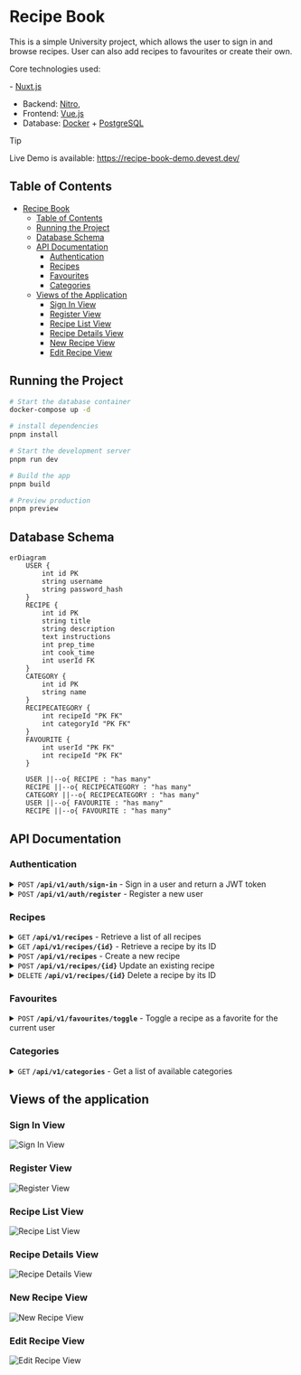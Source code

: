 # Recipe Book

This is a simple University project, which allows the user to sign in and browse recipes. User can also add recipes to favourites or create their own.

Core technologies used:

⁠- [Nuxt.js](https://nuxt.com/) 
  - Backend: [⁠Nitro](https://nitro.build/),
  - Frontend:⁠ [Vue.js](https://vuejs.org/)
- Database: [⁠Docker](https://www.docker.com/) + ⁠[PostgreSQL](https://www.postgresql.org.pl/)

> [!TIP]
> Live Demo is available: https://recipe-book-demo.devest.dev/

## Table of Contents

- [Recipe Book](#recipe-book)
  - [Table of Contents](#table-of-contents)
  - [Running the Project](#running-the-project)
  - [Database Schema](#database-schema)
  - [API Documentation](#api-documentation)
    - [Authentication](#authentication)
    - [Recipes](#recipes)
    - [Favourites](#favourites)
    - [Categories](#categories)
  - [Views of the Application](#views-of-the-application)
    - [Sign In View](#sign-in-view)
    - [Register View](#register-view)
    - [Recipe List View](#recipe-list-view)
    - [Recipe Details View](#recipe-details-view)
    - [New Recipe View](#new-recipe-view)
    - [Edit Recipe View](#edit-recipe-view)

## Running the Project

```bash
# Start the database container
docker-compose up -d

# install dependencies
pnpm install

# Start the development server
pnpm run dev

# Build the app
pnpm build

# Preview production
pnpm preview
```

## Database Schema

```mermaid
erDiagram
    USER {
        int id PK
        string username
        string password_hash
    }
    RECIPE {
        int id PK
        string title
        string description
        text instructions
        int prep_time
        int cook_time
        int userId FK
    }
    CATEGORY {
        int id PK
        string name
    }
    RECIPECATEGORY {
        int recipeId "PK FK"
        int categoryId "PK FK"
    }
    FAVOURITE {
        int userId "PK FK"
        int recipeId "PK FK"
    }

    USER ||--o{ RECIPE : "has many"
    RECIPE ||--o{ RECIPECATEGORY : "has many"
    CATEGORY ||--o{ RECIPECATEGORY : "has many"
    USER ||--o{ FAVOURITE : "has many"
    RECIPE ||--o{ FAVOURITE : "has many"
```

## API Documentation

### Authentication

<details>
 <summary><code>POST</code> <code><b>/api/v1/auth/sign-in</b></code> - Sign in a user and return a JWT token</summary>

#### Parameters

> | name     | type     | data type | description              |
> | -------- | -------- | --------- | ------------------------ |
> | username | required | string    | The username of the user |
> | password | required | string    | The password of the user |

#### Responses

> | http code | content-type       | response                                         |
> | --------- | ------------------ | ------------------------------------------------ |
> | `200`     | `application/json` | `{"token":"string"}`                             |
> | `401`     | `application/json` | `{"code":"401","message":"Invalid credentials"}` |

#### Example cURL

> ```bash
> curl -X POST http://localhost:3000/api/v1/auth/sign-in \
>   -H "Content-Type: application/json" \
>   -d '{
>     "username": "admin",
>     "password": "admin"
>   }'
> ```

</details>

<details>
 <summary><code>POST</code> <code><b>/api/v1/auth/register</b></code> - Register a new user</summary>

#### Parameters

> | name     | type     | data type | description                  |
> | -------- | -------- | --------- | ---------------------------- |
> | username | required | string    | The username of the new user |
> | password | required | string    | The password of the new user |

#### Responses

> | http code | content-type       | response                                                                                     |
> | --------- | ------------------ | -------------------------------------------------------------------------------------------- |
> | `200`     | `application/json` | `{"status":"success","data":{"id":1,"username":"newuser","password_hash":"hashedpassword"}}` |
> | `400`     | `application/json` | `{"code":"400","message":"User already exists"}`                                             |

#### Example cURL

> ```bash
> curl -X POST http://localhost:3000/api/v1/auth/register \
>   -H "Content-Type: application/json" \
>   -d '{
>     "username": "newuser",
>     "password": "newpassword"
>   }'
> ```

</details>

### Recipes

<details>
 <summary><code>GET</code> <code><b>/api/v1/recipes</b></code> - Retrieve a list of all recipes</summary>

#### Parameters

_No parameters_

#### Responses

> | http code | content-type       | response                                                                                                                                                                                                                             |
> | --------- | ------------------ | ------------------------------------------------------------------------------------------------------------------------------------------------------------------------------------------------------------------------------------ |
> | `200`     | `application/json` | `[{"id":1,"title":"Spaghetti","description":"A classic Italian dish","instructions":"Boil water, add spaghetti, cook until al dente","prep_time":5,"cook_time":10,"categories":["Dinner"],"author":"admin","isFavorite":true}, ...]` |

#### Example cURL

> ```bash
> curl -X GET http://localhost:3000/api/v1/recipes \
>   -H "Authorization: Bearer <token>"
> ```

</details>

<details>
 <summary><code>GET</code> <code><b>/api/v1/recipes/{id}</b></code> - Retrieve a recipe by its ID</summary>

#### Parameters

> | name | type     | data type | description          |
> | ---- | -------- | --------- | -------------------- |
> | id   | required | integer   | The ID of the recipe |

#### Responses

> | http code | content-type       | response                                                                                                                                                                                                                      |
> | --------- | ------------------ | ----------------------------------------------------------------------------------------------------------------------------------------------------------------------------------------------------------------------------- |
> | `200`     | `application/json` | `{"id":1,"title":"Spaghetti","description":"A classic Italian dish","instructions":"Boil water, add spaghetti, cook until al dente","prep_time":5,"cook_time":10,"categories":["Dinner"],"author":"admin","isFavorite":true}` |
> | `404`     | `application/json` | `{"code":"404","message":"Recipe not found"}`                                                                                                                                                                                 |

#### Example cURL

> ```bash
> curl -X GET http://localhost:3000/api/v1/recipes/1 \
>   -H "Authorization: Bearer <token>"
> ```

</details>

<details>
 <summary><code>POST</code> <code><b>/api/v1/recipes</b></code> - Create a new recipe</summary>

#### Parameters

> | name         | type     | data type         | description                                          |
> | ------------ | -------- | ----------------- | ---------------------------------------------------- |
> | title        | required | string            | The title of the recipe                              |
> | description  | required | string            | The description of the recipe                        |
> | instructions | required | string            | The instructions for the recipe                      |
> | prep_time    | required | integer           | The preparation time for the recipe                  |
> | cook_time    | required | integer           | The cooking time for the recipe                      |
> | categories   | required | array of integers | The IDs of the categories associated with the recipe |

#### Responses

> | http code | content-type       | response                                                                                                                                                                                                                                |
> | --------- | ------------------ | --------------------------------------------------------------------------------------------------------------------------------------------------------------------------------------------------------------------------------------- |
> | `201`     | `application/json` | `{"status":"success","data":{"id":1,"title":"Spaghetti","description":"A classic Italian dish","instructions":"Boil water, add spaghetti, cook until al dente","prep_time":5,"cook_time":10,"categories":["Dinner"],"author":"admin"}}` |
> | `400`     | `application/json` | `{"code":"400","message":"Bad Request"}`                                                                                                                                                                                                |

#### Example cURL

> ```bash
> curl -X POST http://localhost:3000/api/v1/recipes \
>   -H "Content-Type: application/json" \
>   -H "Authorization: Bearer <token>" \
>   -d '{
>     "title": "Spaghetti",
>     "description": "A classic Italian dish",
>     "instructions": "Boil water, add spaghetti, cook until al dente",
>     "prep_time": 5,
>     "cook_time": 10,
>     "categories": [1]
>   }'
> ```

</details>

<details>
 <summary><code>POST</code> <code><b>/api/v1/recipes/{id}</b></code> Update an existing recipe</summary>

#### Parameters

> | name         | type     | data type         | description                                          |
> | ------------ | -------- | ----------------- | ---------------------------------------------------- |
> | id           | required | integer           | The ID of the recipe                                 |
> | title        | required | string            | The title of the recipe                              |
> | description  | required | string            | The description of the recipe                        |
> | instructions | required | string            | The instructions for the recipe                      |
> | prep_time    | required | integer           | The preparation time for the recipe                  |
> | cook_time    | required | integer           | The cooking time for the recipe                      |
> | categories   | required | array of integers | The IDs of the categories associated with the recipe |

#### Responses

> | http code | content-type       | response                                                                                                                                                                                                                                |
> | --------- | ------------------ | --------------------------------------------------------------------------------------------------------------------------------------------------------------------------------------------------------------------------------------- |
> | `200`     | `application/json` | `{"status":"success","data":{"id":1,"title":"Spaghetti","description":"A classic Italian dish","instructions":"Boil water, add spaghetti, cook until al dente","prep_time":5,"cook_time":10,"categories":["Dinner"],"author":"admin"}}` |
> | `400`     | `application/json` | `{"code":"400","message":"Bad Request"}`                                                                                                                                                                                                |
> | `404`     | `application/json` | `{"code":"404","message":"Recipe not found"}`                                                                                                                                                                                           |

#### Example cURL

> ```bash
> curl -X POST http://localhost:3000/api/v1/recipes/1 \
>   -H "Content-Type: application/json" \
>   -H "Authorization: Bearer <token>" \
>   -d '{
>     "title": "Spaghetti",
>     "description": "A classic Italian dish",
>     "instructions": "Boil water, add spaghetti, cook until al dente",
>     "prep_time": 5,
>     "cook_time": 10,
>     "categories": [1]
>   }'
> ```

</details>

<details>
 <summary><code>DELETE</code> <code><b>/api/v1/recipes/{id}</b></code> Delete a recipe by its ID</summary>

#### Parameters

> | name | type     | data type | description          |
> | ---- | -------- | --------- | -------------------- |
> | id   | required | integer   | The ID of the recipe |

#### Responses

> | http code | content-type       | response                                                       |
> | --------- | ------------------ | -------------------------------------------------------------- |
> | `200`     | `application/json` | `{"status":"success","message":"Recipe deleted successfully"}` |
> | `404`     | `application/json` | `{"code":"404","message":"Recipe not found"}`                  |

#### Example cURL

> ```bash
> curl -X DELETE http://localhost:3000/api/v1/recipes/1 \
>   -H "Authorization: Bearer <token>"
> ```

</details>

### Favourites

<details>
 <summary><code>POST</code> <code><b>/api/v1/favourites/toggle</b></code> - Toggle a recipe as a favorite for the current user</summary>

#### Parameters

> | name     | type     | data type | description          |
> | -------- | -------- | --------- | -------------------- |
> | recipeId | required | integer   | The ID of the recipe |

#### Responses

> | http code | content-type       | response                                                   |
> | --------- | ------------------ | ---------------------------------------------------------- |
> | `200`     | `application/json` | `{"status":"success","message":"Added to favourites"}`     |
> | `200`     | `application/json` | `{"status":"success","message":"Removed from favourites"}` |
> | `400`     | `application/json` | `{"code":"400","message":"Bad Request"}`                   |

#### Example cURL

> ```bash
> curl -X POST http://localhost:3000/api/v1/favourites/toggle \
>   -H "Content-Type: application/json" \
>   -H "Authorization: Bearer <token>" \
>   -d '{
>     "recipeId": 1
>   }'
> ```

</details>

### Categories

<details>
 <summary><code>GET</code> <code><b>/api/v1/categories</b></code> - Get a list of available categories</summary>

#### Parameters

_No parameters_

#### Responses

> | http code | content-type       | response                             |
> | --------- | ------------------ | ------------------------------------ |
> | `200`     | `application/json` | `[{"id":1, "name": "Dinner"}, ...]`  |

#### Example cURL

> ```bash
> curl -X GET http://localhost:3000/api/v1/categories \
>   -H "Content-Type: application/json" 
> ```

</details>

## Views of the application

### Sign In View

![Sign In View](readme/sign-in-view.png)

### Register View

![Register View](readme/register-view.png)

### Recipe List View

![Recipe List View](readme/recipes-view.png)

### Recipe Details View

![Recipe Details View](readme/recipe-details-view.png)

### New Recipe View

![New Recipe View](readme/new-recipe-view.png)

### Edit Recipe View

![Edit Recipe View](readme/edit-recipe-view.png)
